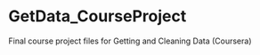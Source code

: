 GetData_CourseProject
=====================

Final course project files for Getting and Cleaning Data (Coursera)
